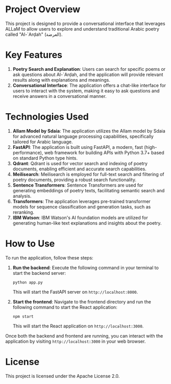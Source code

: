 # Project Overview

This project is designed to provide a conversational interface that leverages ALLaM to allow users to explore and understand traditional Arabic poetry called "Al-`Arḍah" (العرضة). 


# Key Features

1. **Poetry Search and Explanation**: Users can search for specific poems or ask questions about Al-`Arḍah, and the application will provide relevant results along with explanations and meanings.
2. **Conversational Interface**: The application offers a chat-like interface for users to interact with the system, making it easy to ask questions and receive answers in a conversational manner.


# Technologies Used



1. **Allam Model by Sdaia**: The application utilizes the Allam model by Sdaia for advanced natural language processing capabilities, specifically tailored for Arabic language.
2. **FastAPI**: The application is built using FastAPI, a modern, fast (high-performance), web framework for building APIs with Python 3.7+ based on standard Python type hints.
3. **Qdrant**: Qdrant is used for vector search and indexing of poetry documents, enabling efficient and accurate search capabilities.
4. **Meilisearch**: Meilisearch is employed for full-text search and filtering of poetry documents, providing a robust search functionality.
5. **Sentence Transformers**: Sentence Transformers are used for generating embeddings of poetry texts, facilitating semantic search and analysis.
6. **Transformers**: The application leverages pre-trained transformer models for sequence classification and generation tasks, such as reranking.
7. **IBM Watson**: IBM Watson's AI foundation models are utilized for generating human-like text explanations and insights about the poetry.

# How to Use

To run the application, follow these steps:

1. **Run the backend**: Execute the following command in your terminal to start the backend server:
   ```
   python app.py
   ```
   This will start the FastAPI server on `http://localhost:8000`.

2. **Start the frontend**: Navigate to the frontend directory and run the following command to start the React application:
   ```
   npm start
   ```
   This will start the React application on `http://localhost:3000`.

Once both the backend and frontend are running, you can interact with the application by visiting `http://localhost:3000` in your web browser.



# License

This project is licensed under the Apache License 2.0.

